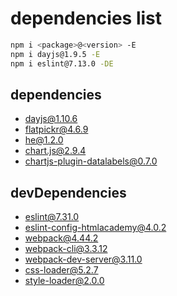 # dependencies list

```bash
npm i <package>@<version> -E
npm i dayjs@1.9.5 -E
npm i eslint@7.13.0 -DE
```

## dependencies

- dayjs@1.10.6
- flatpickr@4.6.9
- he@1.2.0
- chart.js@2.9.4
- chartjs-plugin-datalabels@0.7.0

## devDependencies

- eslint@7.31.0
- eslint-config-htmlacademy@4.0.2
- webpack@4.44.2
- webpack-cli@3.3.12
- webpack-dev-server@3.11.0
- css-loader@5.2.7
- style-loader@2.0.0
